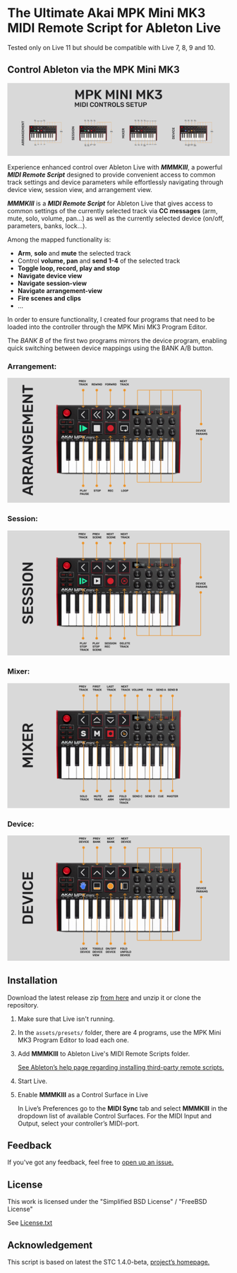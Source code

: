 # The Ultimate Akai MPK Mini MK3 MIDI Remote Script for Ableton Live

Tested only on Live 11 but should be compatible with Live 7, 8, 9 and 10.

## Control Ableton via the MPK Mini MK3

![MMMKIII Setup](assets/images/MMMKIII.png)

Experience enhanced control over Ableton Live with ***MMMKIII***, a powerful ***MIDI Remote Script*** designed to provide convenient access to common track settings and device parameters while effortlessly navigating through device view, session view, and arrangement view.


***MMMKIII*** is a ***MIDI Remote Script*** for Ableton Live that gives access to common settings of the currently selected track via **CC messages** (arm, mute, solo, volume, pan…) as well as the currently selected device (on/off, parameters, banks, lock…).

Among the mapped functionality is:

*	**Arm**, **solo** and **mute** the selected track
*	Control **volume, pan** and **send 1-4** of the selected track
*	**Toggle loop, record, play and stop**
*	**Navigate device view**
*	**Navigate session-view**
*	**Navigate arrangement-view** 
*	**Fire scenes and clips**
*	…

In order to ensure functionality, I created four programs that need to be loaded into the controller through the MPK Mini MK3 Program Editor.


The *BANK B* of the first two programs mirrors the device program, enabling quick switching between device mappings using the BANK A/B button.

### Arrangement:
![Arragenement Setup](assets/images/ARRANGEMENT%20SETUP.png)

### Session:
![image description](assets/images/SESSION%20SETUP.png)

### Mixer:
![image description](assets/images/MIXER%20SETUP.png)

### Device:
![image description](assets/images/DEVICE%20SETUP.png)



## Installation


Download the latest release zip [from here](https://github.com/SlyBouhafs/MMMKIII/releases/latest) and unzip it or clone the repository.

1.	Make sure that Live isn't running.
2.	In the `assets/presets/` folder, there are 4 programs, use the MPK Mini MK3 Program Editor to load each one.
3.	Add **MMMKIII** to Ableton Live's MIDI Remote Scripts folder.

	[See Ableton’s help page regarding installing third-party remote scripts.](https://help.ableton.com/hc/en-us/articles/209072009-Installing-third-party-remote-scripts)

4.	Start Live.
5.	Enable **MMMKIII** as a Control Surface in Live

	In Live’s Preferences go to the **MIDI Sync** tab and select **MMMKIII** in the dropdown list of available Control Surfaces. For the MIDI Input and Output, select your controller’s MIDI-port.
	

## Feedback

If you've got any feedback, feel free to [open up an issue.](https://github.com/SlyBouhafs/MMMKIII/issues/new)

## License

This work is licensed under the "Simplified BSD License" / "FreeBSD License"

See [License.txt](https://github.com/SlyBouhafs/MMMKIII/blob/master/License.txt)


## Acknowledgement

This script is based on latest the STC 1.4.0-beta, [project’s homepage.](http://stc.wiffbi.com/)
